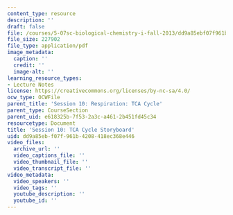 ```yaml
---
content_type: resource
description: ''
draft: false
file: /courses/5-07sc-biological-chemistry-i-fall-2013/dd9a85ebf07f961b4208418ec368e446_sb_session10.pdf
file_size: 227902
file_type: application/pdf
image_metadata:
  caption: ''
  credit: ''
  image-alt: ''
learning_resource_types:
- Lecture Notes
license: https://creativecommons.org/licenses/by-nc-sa/4.0/
ocw_type: OCWFile
parent_title: 'Session 10: Respiration: TCA Cycle'
parent_type: CourseSection
parent_uid: e618325b-7f53-2a3c-a461-2b451fd45c34
resourcetype: Document
title: 'Session 10: TCA Cycle Storyboard'
uid: dd9a85eb-f07f-961b-4208-418ec368e446
video_files:
  archive_url: ''
  video_captions_file: ''
  video_thumbnail_file: ''
  video_transcript_file: ''
video_metadata:
  video_speakers: ''
  video_tags: ''
  youtube_description: ''
  youtube_id: ''
---
```

